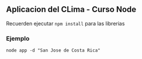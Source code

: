 ##       Aplicacion del CLima - Curso Node

Recuerden ejecutar  ```npm install``` para las librerias

### Ejemplo
``````
node app -d "San Jose de Costa Rica"
``````